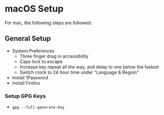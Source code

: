 # macOS Setup

For mac, the following steps are followed:

## General Setup

- System Preferences
  - Three finger drag in accessibility
  - Caps lock to escape
  - Increase key repeat all the way, and delay to one below the fastest
  - Switch clock to 24 hour time under "Language & Region"
- Install 1Password
- Install Firefox

### Setup GPG Keys

- `gpg --full-generate-key`
